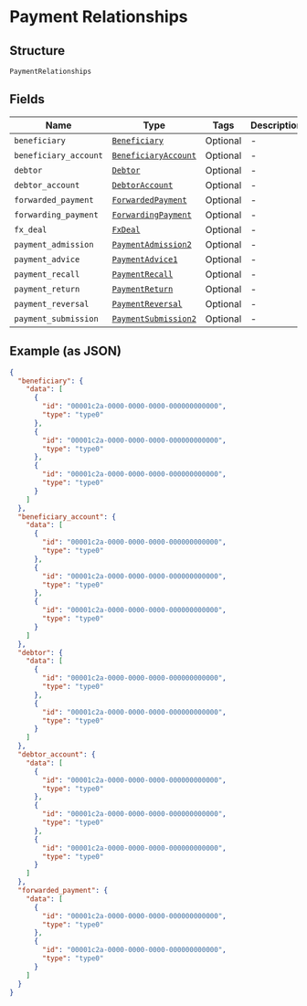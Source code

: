 
# Payment Relationships

## Structure

`PaymentRelationships`

## Fields

| Name | Type | Tags | Description |
|  --- | --- | --- | --- |
| `beneficiary` | [`Beneficiary`](../../doc/models/beneficiary.md) | Optional | - |
| `beneficiary_account` | [`BeneficiaryAccount`](../../doc/models/beneficiary-account.md) | Optional | - |
| `debtor` | [`Debtor`](../../doc/models/debtor.md) | Optional | - |
| `debtor_account` | [`DebtorAccount`](../../doc/models/debtor-account.md) | Optional | - |
| `forwarded_payment` | [`ForwardedPayment`](../../doc/models/forwarded-payment.md) | Optional | - |
| `forwarding_payment` | [`ForwardingPayment`](../../doc/models/forwarding-payment.md) | Optional | - |
| `fx_deal` | [`FxDeal`](../../doc/models/fx-deal.md) | Optional | - |
| `payment_admission` | [`PaymentAdmission2`](../../doc/models/payment-admission-2.md) | Optional | - |
| `payment_advice` | [`PaymentAdvice1`](../../doc/models/payment-advice-1.md) | Optional | - |
| `payment_recall` | [`PaymentRecall`](../../doc/models/payment-recall.md) | Optional | - |
| `payment_return` | [`PaymentReturn`](../../doc/models/payment-return.md) | Optional | - |
| `payment_reversal` | [`PaymentReversal`](../../doc/models/payment-reversal.md) | Optional | - |
| `payment_submission` | [`PaymentSubmission2`](../../doc/models/payment-submission-2.md) | Optional | - |

## Example (as JSON)

```json
{
  "beneficiary": {
    "data": [
      {
        "id": "00001c2a-0000-0000-0000-000000000000",
        "type": "type0"
      },
      {
        "id": "00001c2a-0000-0000-0000-000000000000",
        "type": "type0"
      },
      {
        "id": "00001c2a-0000-0000-0000-000000000000",
        "type": "type0"
      }
    ]
  },
  "beneficiary_account": {
    "data": [
      {
        "id": "00001c2a-0000-0000-0000-000000000000",
        "type": "type0"
      },
      {
        "id": "00001c2a-0000-0000-0000-000000000000",
        "type": "type0"
      },
      {
        "id": "00001c2a-0000-0000-0000-000000000000",
        "type": "type0"
      }
    ]
  },
  "debtor": {
    "data": [
      {
        "id": "00001c2a-0000-0000-0000-000000000000",
        "type": "type0"
      },
      {
        "id": "00001c2a-0000-0000-0000-000000000000",
        "type": "type0"
      }
    ]
  },
  "debtor_account": {
    "data": [
      {
        "id": "00001c2a-0000-0000-0000-000000000000",
        "type": "type0"
      },
      {
        "id": "00001c2a-0000-0000-0000-000000000000",
        "type": "type0"
      },
      {
        "id": "00001c2a-0000-0000-0000-000000000000",
        "type": "type0"
      }
    ]
  },
  "forwarded_payment": {
    "data": [
      {
        "id": "00001c2a-0000-0000-0000-000000000000",
        "type": "type0"
      },
      {
        "id": "00001c2a-0000-0000-0000-000000000000",
        "type": "type0"
      }
    ]
  }
}
```

